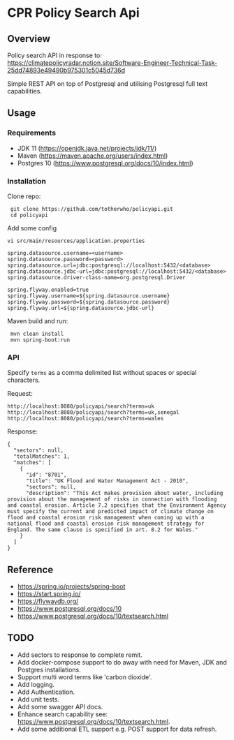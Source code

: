 # CPR Policy Search Api

## Overview

Policy search API in response to: https://climatepolicyradar.notion.site/Software-Engineer-Technical-Task-25dd74893e49490b975301c5045d736d

Simple REST API on top of Postgresql and utilising Postgresql full text capabilities.

## Usage

### Requirements

* JDK 11 (https://openjdk.java.net/projects/jdk/11/)
* Maven (https://maven.apache.org/users/index.html)
* Postgres 10 (https://www.postgresql.org/docs/10/index.html)

### Installation

Clone repo:
```
 git clone https://github.com/totherwho/policyapi.git
 cd policyapi
```

Add some config

```
vi src/main/resources/application.properties
```

```
spring.datasource.username=<username>
spring.datasource.password=<password>
spring.datasource.url=jdbc:postgresql://localhost:5432/<database>
spring.datasource.jdbc-url=jdbc:postgresql://localhost:5432/<database>
spring.datasource.driver-class-name=org.postgresql.Driver

spring.flyway.enabled=true
spring.flyway.username=${spring.datasource.username}
spring.flyway.password=${spring.datasource.password}
spring.flyway.url=${spring.datasource.jdbc-url}
```

Maven build and run:
```
 mvn clean install
 mvn spring-boot:run
```

### API

Specify `terms` as a comma delimited list without spaces or special characters. 

Request:

```
http://localhost:8080/policyapi/search?terms=uk
http://localhost:8080/policyapi/search?terms=uk,senegal
http://localhost:8080/policyapi/search?terms=wales
```
Response:
```
{
  "sectors": null,
  "totalMatches": 1,
  "matches": [
    {
      "id": "8701",
      "title": "UK Flood and Water Management Act - 2010",
      "sectors": null,
      "description": "This Act makes provision about water, including provision about the management of risks in connection with flooding and coastal erosion. Article 7.2 specifies that the Environment Agency must specify the current and predicted impact of climate change on flood and coastal erosion risk management when coming up with a national flood and coastal erosion risk management strategy for England. The same clause is specified in art. 8.2 for Wales."
    }
  ]
}
```

## Reference

* https://spring.io/projects/spring-boot
* https://start.spring.io/
* https://flywaydb.org/
* https://www.postgresql.org/docs/10
* https://www.postgresql.org/docs/10/textsearch.html

## TODO 

* Add sectors to response to complete remit.
* Add docker-compose support to do away with need for Maven, JDK and Postgres installations.
* Support multi word terms like 'carbon dioxide'.
* Add logging.
* Add Authentication.
* Add unit tests.
* Add some swagger API docs.
* Enhance search capability see: https://www.postgresql.org/docs/10/textsearch.html.
* Add some additional ETL support e.g. POST support for data refresh.


